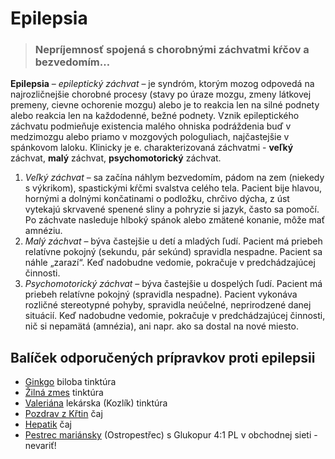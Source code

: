 Epilepsia
=========


> ### Nepríjemnosť spojená s chorobnými záchvatmi kŕčov a bezvedomím…
> 
> 

**Epilepsia** – *epileptický záchvat* – je syndróm, ktorým mozog odpovedá na
najrozličnejšie chorobné procesy (stavy po úraze mozgu, zmeny látkovej premeny,
cievne ochorenie mozgu) alebo je to reakcia len na silné podnety alebo reakcia
len na každodenné, bežné podnety. Vznik epileptického záchvatu podmieňuje
existencia malého ohniska podráždenia buď v medzimozgu alebo priamo v mozgových
pologuliach, najčastejšie v spánkovom laloku.   Klinicky je e. charakterizovaná
záchvatmi - **veľký** záchvat, **malý** záchvat, **psychomotorický** záchvat.

1. *Veľký záchvat* – sa začína náhlym bezvedomím, pádom na zem (niekedy s výkrikom), spastickými kŕčmi svalstva celého tela. Pacient bije hlavou, hornými a dolnými končatinami o podložku, chrčivo dýcha, z úst vytekajú skrvavené spenené sliny a pohryzie si jazyk, často sa pomočí. Po záchvate nasleduje hlboký spánok alebo zmätené konanie, môže mať amnéziu.
2. *Malý záchvat* – býva častejšie u detí a mladých ľudí. Pacient má priebeh relatívne pokojný (sekundu, pár sekúnd) spravidla nespadne. Pacient sa náhle „zarazí“. Keď nadobudne vedomie, pokračuje v predchádzajúcej činnosti.
3. *Psychomotorický záchvat* – býva častejšie u dospelých ľudí. Pacient má priebeh relatívne pokojný (spravidla nespadne). Pacient vykonáva rozličné stereotypné pohyby, spravidla neúčelné, neprirodzené danej situácií. Keď nadobudne vedomie, pokračuje v predchádzajúcej činnosti, nič si nepamätá (amnézia), ani napr. ako sa dostal na nové miesto.

Balíček odporučených prípravkov proti epilepsii
-----------------------------------------------

* [Ginkgo](/sip/tinktury-jednobylinkove/ginkgo) biloba tinktúra
* [Žilná zmes](/sip/tinktury-jednobylinkove/ginkgo) tinktúra
* [Valeriána](/sip/tinktury-jednobylinkove/valeriana) lekárska (Kozlík) tinktúra
* [Pozdrav z Křtin](/sip/caje/pozdrav-z-krtin) čaj
* [Hepatik](/sip/caje/hepatik) čaj
* [Pestrec mariánsky](/sip/caje/pestrec) (Ostropestřec) s Glukopur 4:1 PL v obchodnej sieti - nevariť!

